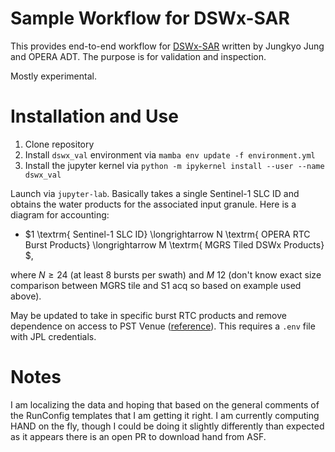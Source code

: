# Sample Workflow for DSWx-SAR

This provides end-to-end workflow for [DSWx-SAR](https://github.com/opera-adt/DSWX-SAR/tree/main) written by Jungkyo Jung and OPERA ADT. The purpose is for validation and inspection.

Mostly experimental.

# Installation and Use

1. Clone repository
2. Install `dswx_val` environment via `mamba env update -f environment.yml`
3. Install the jupyter kernel via `python -m ipykernel install --user --name dswx_val`

Launch via `jupyter-lab`. Basically takes a single Sentinel-1 SLC ID and obtains the water products for the associated input granule. Here is a diagram for accounting:

+ $1 \textrm{ Sentinel-1 SLC ID} \longrightarrow N \textrm{ OPERA RTC Burst Products} \longrightarrow M \textrm{ MGRS Tiled DSWx Products}
$, 

where $N\geq24$ (at least 8 bursts per swath) and $M~12$  (don't know exact size comparison between MGRS tile and S1 acq so based on example used above).

May be updated to take in specific burst RTC products and remove dependence on access to PST Venue ([reference](https://github.com/OPERA-Cal-Val/DSWx-Requirement-Verification#setup-for-validation-table-generation)). This requires a `.env` file with JPL credentials.


# Notes

I am localizing the data and hoping that based on the general comments of the RunConfig templates that I am getting it right. I am currently computing HAND on the fly, though I could be doing it slightly differently than expected as it appears there is an open PR to download hand from ASF.
